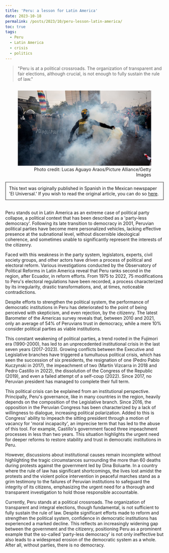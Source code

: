 ```yaml
---
title: 'Peru: a lesson for Latin America'
date: 2023-10-18
permalink: /posts/2023/10/peru-lesson-latin-america/
toc: true
tags:
  - Peru
  - Latin America
  - crisis
  - politics
---
```


> "Peru is at a political crossroads. The organization of transparent and fair elections, although crucial, is not enough to fully sustain the rule of law."

<div style="text-align: center;">
  <figure style="display: inline-block; text-align: center;">
    <img src="/images/crisis-peru.jpeg" style="display: block; margin: 0 auto;">
    <figcaption style="margin-top: 3px; text-align: right;">Photo credit: Lucas Aguayo Araos/Picture Alliance/Getty Images</figcaption>
  </figure>
</div>

<div style="border: 2px solid grey; padding: 10px;">
This text was originally published in Spanish in the Mexican newspaper 'El Universal.' If you wish to read the original article, you can do so <a href="https://www.eluniversal.com.mx/opinion/observatorio-de-reformas-politicas-en-america-latina/peru-una-leccion-para-america-latina/">here</a>.
</div>
<br>

Peru stands out in Latin America as an extreme case of political party collapse, a political context that has been described as a 'party-less democracy'. Following its late transition to democracy in 2001, Peruvian political parties have become mere personalized vehicles, lacking effective presence at the subnational level, without discernible ideological coherence, and sometimes unable to significantly represent the interests of the citizenry.

Faced with this weakness in the party system, legislators, experts, civil society groups, and other actors have driven a process of political and electoral reform. Various investigations conducted by the Observatory of Political Reforms in Latin America reveal that Peru ranks second in the region, after Ecuador, in reform efforts. From 1975 to 2022, 75 modifications to Peru's electoral regulations have been recorded, a process characterized by its irregularity, drastic transformations, and, at times, noticeable contradictions.

Despite efforts to strengthen the political system, the performance of democratic institutions in Peru has deteriorated to the point of being perceived with skepticism, and even rejection, by the citizenry. The latest Barometer of the Americas survey reveals that, between 2010 and 2021, only an average of 54% of Peruvians trust in democracy, while a mere 10% consider political parties as viable institutions.

This constant weakening of political parties, a trend rooted in the Fujimori era (1990-2000), has led to an unprecedented institutional crisis in the last seven years (2017-2023). Growing conflicts between the Executive and Legislative branches have triggered a tumultuous political crisis, which has seen the succession of six presidents, the resignation of one (Pedro Pablo Kuczynski in 2017), the impeachment of two (Martín Vizcarra in 2018 and Pedro Castillo in 2022), the dissolution of the Congress of the Republic (2019), and even a failed attempt of a self-coup (2022). Since 2017, no Peruvian president has managed to complete their full term.

This political crisis can be explained from an institutional perspective. Principally, Peru's governance, like in many countries in the region, heavily depends on the composition of the Legislative branch. Since 2016, the opposition in the Peruvian Congress has been characterized by a lack of willingness to dialogue, increasing political polarization. Added to this is Congress' ability to impeach the sitting president through a motion of vacancy for 'moral incapacity', an imprecise term that has led to the abuse of this tool. For example, Castillo's government faced three impeachment processes in less than two years. This situation highlights the urgent need for deeper reforms to restore stability and trust in democratic institutions in Peru.

However, discussions about institutional causes remain incomplete without highlighting the tragic circumstances surrounding the more than 60 deaths during protests against the government led by Dina Boluarte. In a country where the rule of law has significant shortcomings, the lives lost amidst the protests and the violent police intervention in peaceful marches stand as a grim testimony to the failures of Peruvian institutions to safeguard the integrity of its citizens, emphasizing the urgent need for a thorough and transparent investigation to hold those responsible accountable.

Currently, Peru stands at a political crossroads. The organization of transparent and integral elections, though fundamental, is not sufficient to fully sustain the rule of law. Despite significant efforts made to reform and strengthen the political system, confidence in democratic institutions has experienced a marked decline. This reflects an increasingly widening gap between the government and the citizenry, positioning Peru as a prominent example that the so-called 'party-less democracy' is not only ineffective but also leads to a widespread erosion of the democratic system as a whole. After all, without parties, there is no democracy.